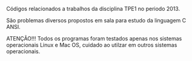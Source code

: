 Códigos relacionados a trabalhos da disciplina TPE1 no periodo 2013.

São problemas diversos propostos em sala  para estudo da linguagem C ANSI.

ATENÇÃO!!! Todos os programas foram testados apenas nos sistemas operacionais Linux e Mac OS, cuidado ao utilzar
em outros sistemas operacionais.
